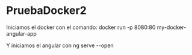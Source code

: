 # PruebaDocker2


Iniciamos el docker con el comando:
docker run -p 8080:80 my-docker-angular-app


Y iniciamos el angular con 
ng serve --open
